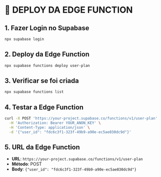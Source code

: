 # 🚀 DEPLOY DA EDGE FUNCTION

## 1. Fazer Login no Supabase
```bash
npx supabase login
```

## 2. Deploy da Edge Function
```bash
npx supabase functions deploy user-plan
```

## 3. Verificar se foi criada
```bash
npx supabase functions list
```

## 4. Testar a Edge Function
```bash
curl -X POST 'https://your-project.supabase.co/functions/v1/user-plan' \
  -H 'Authorization: Bearer YOUR_ANON_KEY' \
  -H 'Content-Type: application/json' \
  -d '{"user_id": "fdc6c3f1-323f-49b9-a90e-ec5ae030dc9d"}'
```

## 5. URL da Edge Function
- **URL**: `https://your-project.supabase.co/functions/v1/user-plan`
- **Método**: POST
- **Body**: `{"user_id": "fdc6c3f1-323f-49b9-a90e-ec5ae030dc9d"}`

